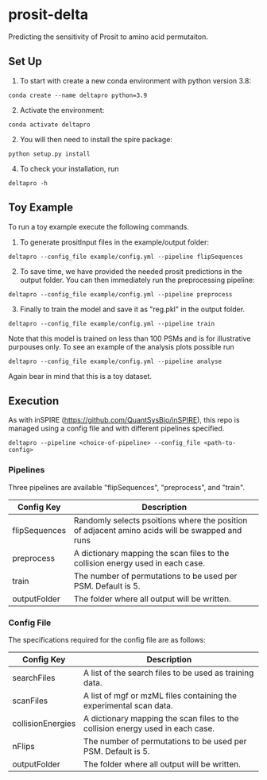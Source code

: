 # prosit-delta
Predicting the sensitivity of Prosit to amino acid permutaiton.

## Set Up

1) To start with create a new conda environment with python version 3.8:

```
conda create --name deltapro python=3.9
```

2) Activate the environment:

```
conda activate deltapro
```

2) You will then need to install the spire package:

```
python setup.py install
```

4) To check your installation, run

```
deltapro -h
```

## Toy Example

To run a toy example execute the following commands.

1) To generate prositInput files in the example/output folder:

```
deltapro --config_file example/config.yml --pipeline flipSequences
```

2) To save time, we have provided the needed prosit predictions in the output folder. You can then immediately run the preprocessing pipeline:

```
deltapro --config_file example/config.yml --pipeline preprocess
```

3) Finally to train the model and save it as "reg.pkl" in the output folder.

```
deltapro --config_file example/config.yml --pipeline train
```

Note that this model is trained on less than 100 PSMs and is for illustrative purpouses only. To see an example of the analysis plots possible run

```
deltapro --config_file example/config.yml --pipeline analyse
```

Again bear in mind that this is a toy dataset.

## Execution

As with inSPIRE (https://github.com/QuantSysBio/inSPIRE), this repo is managed using a config file and with different pipelines specified.

```
deltapro --pipeline <choice-of-pipeline> --config_file <path-to-config>
```

### Pipelines

Three pipelines are available "flipSequences", "preprocess", and "train".

| Config Key | Description |
|-------|---------------|
| flipSequences | Randomly selects psoitions where the position of adjacent amino acids will be swapped and runs |
| preprocess | A dictionary mapping the scan files to the collision energy used in each case. |
| train | The number of permutations to be used per PSM. Default is 5. |
| outputFolder | The folder where all output will be written. |

### Config File

The specifications required for the config file are as follows:

| Config Key | Description |
|-------|---------------|
| searchFiles | A list of the search files to be used as training data. |
| scanFiles | A list of mgf or mzML files containing the experimental scan data. |
| collisionEnergies | A dictionary mapping the scan files to the collision energy used in each case. |
| nFlips | The number of permutations to be used per PSM. Default is 5. |
| outputFolder | The folder where all output will be written. |
